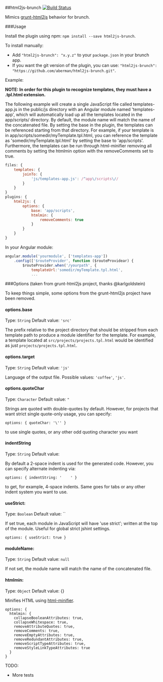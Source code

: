 ##html2js-brunch [![Build Status](https://travis-ci.org/aberman/html2js-brunch.png?branch=master)](https://travis-ci.org/aberman/html2js-brunch)

Mimics [grunt-html2js](https://github.com/karlgoldstein/grunt-html2js) behavior for brunch.

###Usage

Install the plugin using npm: `npm install --save html2js-brunch`.

To install manually:

* Add `"html2js-brunch": "x.y.z"` to your `package.json` in your brunch app.
* If you want the git version of the plugin, you can use: `"html2js-brunch": "https://github.com/aberman/html2js-brunch.git"`.

Example:

**NOTE: In order for this plugin to recognize templates, they must have a .tpl.html extension.**

The following example will create a single JavaScript file called templates-app.js in the public/js directory with an Angular module named 'templates-app', which will automatically load up all the templates located in the app/scripts/ directory.  By default, the module name will match the name of the concatenated file.  By setting the base in the plugin, the templates can be referenced starting from that directory.  For example, if your template is in app/scripts/somedir/myTemplate.tpl.html, you can reference the template as 'somedir/myTemplate.tpl.html' by setting the base to 'app/scripts'. Furthermore, the templates can be run through html-minifier removing all comments by setting the htmlmin option with the removeComments set to true.

```JavaScript
files: {
    templates: {
        joinTo: {
            'js/templates-app.js': /^app\/scripts\//
        }
    }
}
plugins: {
	html2js: {
		options: {
			base: 'app/scripts',
            htmlmin: {
                removeComments: true
            }
		}
	}
}
```

In your Angular module:

```JavaScript
angular.module('yourmodule', ['templates-app'])
    .config(['$routeProvider', function ($routeProvidear) {
        $routeProvider.when('/yourpath', {
            templateUrl:'somedir/myTemplate.tpl.html',
            ...
```

###Options (taken from grunt-html2js project, thanks @karlgoldstein)

To keep things simple, some options from the grunt-html2js project have been removed.

#### options.base
Type: `String`
Default value: `'src'`

The prefix relative to the project directory that should be stripped from each template path to produce a module identifier for the template.  For example, a template located at `src/projects/projects.tpl.html` would be identified as just `projects/projects.tpl.html`.

#### options.target
Type: `String`
Default value: `'js'`

Language of the output file. Possible values: `'coffee'`, `'js'`.

#### options.quoteChar
Type: `Character`
Default value: `"`

Strings are quoted with double-quotes by default.  However, for projects
that want strict single quote-only usage, you can specify:

```
options: { quoteChar: '\'' }
```

to use single quotes, or any other odd quoting character you want

#### indentString
Type: `String`
Default value: `  `

By default a 2-space indent is used for the generated code. However,
you can specify alternate indenting via:

```
options: { indentString: '    ' }
```

to get, for example, 4-space indents. Same goes for tabs or any other
indent system you want to use.

#### useStrict:
Type: `Boolean`
Default value: ``

If set true, each module in JavaScript will have 'use strict'; written at the top of the
module.  Useful for global strict jshint settings.

```
options: { useStrict: true }
```

#### moduleName:
Type: `String`
Default value: `null`

If not set, the module name will match the name of the concatenated file.


#### htmlmin:
Type: `Object`
Default value: {}

Minifies HTML using [html-minifier](https://github.com/kangax/html-minifier).

```
options: {
  htmlmin: {
    collapseBooleanAttributes: true,
    collapseWhitespace: true,
    removeAttributeQuotes: true,
    removeComments: true,
    removeEmptyAttributes: true,
    removeRedundantAttributes: true,
    removeScriptTypeAttributes: true,
    removeStyleLinkTypeAttributes: true
  }
}
```

TODO:

* More tests
